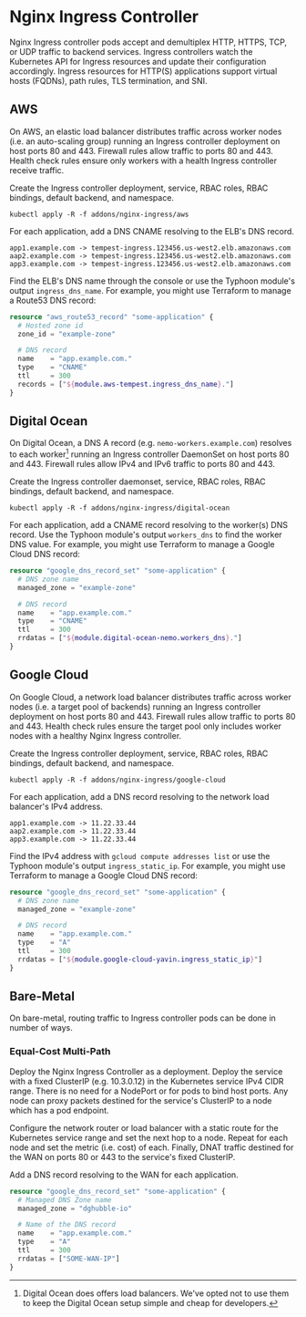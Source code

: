# Nginx Ingress Controller

Nginx Ingress controller pods accept and demultiplex HTTP, HTTPS, TCP, or UDP traffic to backend services. Ingress controllers watch the Kubernetes API for Ingress resources and update their configuration accordingly. Ingress resources for HTTP(S) applications support virtual hosts (FQDNs), path rules, TLS termination, and SNI.

## AWS

On AWS, an elastic load balancer distributes traffic across worker nodes (i.e. an auto-scaling group) running an Ingress controller deployment on host ports 80 and 443. Firewall rules allow traffic to ports 80 and 443. Health check rules ensure only workers with a health Ingress controller receive traffic.

Create the Ingress controller deployment, service, RBAC roles, RBAC bindings, default backend, and namespace.

```
kubectl apply -R -f addons/nginx-ingress/aws
```

For each application, add a DNS CNAME resolving to the ELB's DNS record.

```
app1.example.com -> tempest-ingress.123456.us-west2.elb.amazonaws.com
aap2.example.com -> tempest-ingress.123456.us-west2.elb.amazonaws.com
app3.example.com -> tempest-ingress.123456.us-west2.elb.amazonaws.com
```

Find the ELB's DNS name through the console or use the Typhoon module's output `ingress_dns_name`. For example, you might use Terraform to manage a Route53 DNS record:

```tf
resource "aws_route53_record" "some-application" {
  # Hosted zone id
  zone_id = "example-zone"

  # DNS record
  name    = "app.example.com."
  type    = "CNAME"
  ttl     = 300
  records = ["${module.aws-tempest.ingress_dns_name}."]
}
```

## Digital Ocean

On Digital Ocean, a DNS A record (e.g. `nemo-workers.example.com`) resolves to each worker[^1] running an Ingress controller DaemonSet on host ports 80 and 443. Firewall rules allow IPv4 and IPv6 traffic to ports 80 and 443.

Create the Ingress controller daemonset, service, RBAC roles, RBAC bindings, default backend, and namespace.

```
kubectl apply -R -f addons/nginx-ingress/digital-ocean
```

For each application, add a CNAME record resolving to the worker(s) DNS record. Use the Typhoon module's output `workers_dns` to find the worker DNS value. For example, you might use Terraform to manage a Google Cloud DNS record:

```tf
resource "google_dns_record_set" "some-application" {
  # DNS zone name
  managed_zone = "example-zone"

  # DNS record
  name    = "app.example.com."
  type    = "CNAME"
  ttl     = 300
  rrdatas = ["${module.digital-ocean-nemo.workers_dns}."]
}
```

[^1]: Digital Ocean does offers load balancers. We've opted not to use them to keep the Digital Ocean setup simple and cheap for developers.

## Google Cloud

On Google Cloud, a network load balancer distributes traffic across worker nodes (i.e. a target pool of backends) running an Ingress controller deployment on host ports 80 and 443. Firewall rules allow traffic to ports 80 and 443. Health check rules ensure the target pool only includes worker nodes with a healthy Nginx Ingress controller.

Create the Ingress controller deployment, service, RBAC roles, RBAC bindings, default backend, and namespace.

```
kubectl apply -R -f addons/nginx-ingress/google-cloud
```

For each application, add a DNS record resolving to the network load balancer's IPv4 address.

```
app1.example.com -> 11.22.33.44
aap2.example.com -> 11.22.33.44
app3.example.com -> 11.22.33.44
```

Find the IPv4 address with `gcloud compute addresses list` or use the Typhoon module's output `ingress_static_ip`. For example, you might use Terraform to manage a Google Cloud DNS record:

```tf
resource "google_dns_record_set" "some-application" {
  # DNS zone name
  managed_zone = "example-zone"

  # DNS record
  name    = "app.example.com."
  type    = "A"
  ttl     = 300
  rrdatas = ["${module.google-cloud-yavin.ingress_static_ip}"]
}
```

## Bare-Metal

On bare-metal, routing traffic to Ingress controller pods can be done in number of ways.

### Equal-Cost Multi-Path

Deploy the Nginx Ingress Controller as a deployment. Deploy the service with a fixed ClusterIP (e.g. 10.3.0.12) in the Kubernetes service IPv4 CIDR range. There is no need for a NodePort or for pods to bind host ports. Any node can proxy packets destined for the service's ClusterIP to a node which has a pod endpoint.

Configure the network router or load balancer with a static route for the Kubernetes service range and set the next hop to a node. Repeat for each node and set the metric (i.e. cost) of each. Finally, DNAT traffic destined for the WAN on ports 80 or 443 to the service's fixed ClusterIP.

Add a DNS record resolving to the WAN for each application.

```tf
resource "google_dns_record_set" "some-application" {
  # Managed DNS Zone name
  managed_zone = "dghubble-io"

  # Name of the DNS record
  name    = "app.example.com."
  type    = "A"
  ttl     = 300
  rrdatas = ["SOME-WAN-IP"]
}
```
